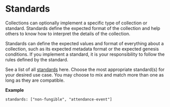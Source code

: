 # Standards

Collections can optionally implement a specific type of collection or standard. Standards define the expected format of the collection and help others to know how to interpret the details of the collection.

Standards can define the expected values and format of everything about a collection, such as its expected metadata format or the expected genesis conditions. If you implement a standard, it is your responsibility to follow the rules defined by the standard.

See a list of all [standards](../../for-developers/badge-collections/standards.md) here. Choose the most appropriate standard(s) for your desired use case. You may choose to mix and match more than one as long as they are compatible.

**Example**

```
standards: ["non-fungible", "attendance-event"]
```
